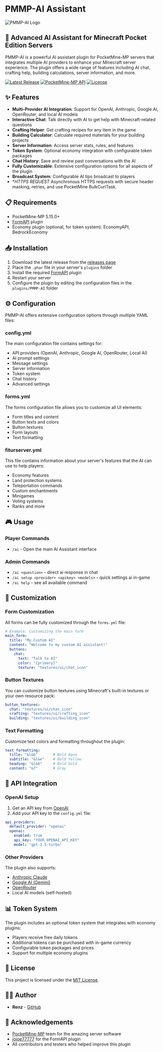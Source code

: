 # PMMP-AI Assistant

![PMMP-AI Logo](icon.png)

## 🤖 Advanced AI Assistant for Minecraft Pocket Edition Servers

PMMP-AI is a powerful AI assistant plugin for PocketMine-MP servers that integrates multiple AI providers to enhance your Minecraft server experience. The plugin offers a wide range of features including AI chat, crafting help, building calculations, server information, and more.

[![Latest Release](https://img.shields.io/github/v/release/RenzMc/PMMP-AI?include_prereleases&label=release&style=flat-square)](https://github.com/RenzMc/PMMP-AI/releases/latest)
[![PocketMine-MP API](https://img.shields.io/badge/API-5.15.0-orange?style=flat-square)](https://github.com/pmmp/PocketMine-MP)
[![License](https://img.shields.io/github/license/RenzMc/PMMP-AI?style=flat-square)](LICENSE)

## ✨ Features

- **Multi-Provider AI Integration**: Support for OpenAI, Anthropic, Google AI, OpenRouter, and local AI models
- **Interactive Chat**: Talk directly with AI to get help with Minecraft-related questions
- **Crafting Helper**: Get crafting recipes for any item in the game
- **Building Calculator**: Calculate required materials for your building projects
- **Server Information**: Access server stats, rules, and features
- **Token System**: Optional economy integration with configurable token packages
- **Chat History**: Save and review past conversations with the AI
- **Fully Customizable**: Extensive configuration options for all aspects of the plugin
- **Broadcast System**: Configurable AI tips broadcast to players
- **HTTPS REQUEST* Asynchronous HTTPS requests with secure header masking, retries, and use PocketMine BulkCurlTask.

## 📋 Requirements

- PocketMine-MP 5.15.0+
- [FormAPI](https://github.com/jojoe77777/FormAPI) plugin
- Economy plugin (optional, for token system): EconomyAPI, BedrockEconomy

## 📥 Installation

1. Download the latest release from the [releases page](https://github.com/RenzMc/PMMP-AI/releases)
2. Place the `.phar` file in your server's `plugins` folder
3. Install the required [FormAPI](https://github.com/jojoe77777/FormAPI) plugin
4. Restart your server
5. Configure the plugin by editing the configuration files in the `plugins/PMMP-AI` folder

## ⚙️ Configuration

PMMP-AI offers extensive configuration options through multiple YAML files:

### config.yml

The main configuration file contains settings for:
- API providers (OpenAI, Anthropic, Google AI, OpenRouter, Local AI)
- AI prompt settings
- Message settings
- Server information
- Token system
- Chat history
- Advanced settings

### forms.yml

The forms configuration file allows you to customize all UI elements:
- Form titles and content
- Button texts and colors
- Button textures
- Form layouts
- Text formatting

### fiturserver.yml

This file contains information about your server's features that the AI can use to help players:
- Economy features
- Land protection systems
- Teleportation commands
- Custom enchantments
- Minigames
- Voting systems
- Ranks and more

## 🎮 Usage

### Player Commands

- `/ai` - Open the main AI Assistant interface

### Admin Commands

- `/ai <question>` - direct ai response in chat
- `/ai setup <provider> <apikey> <models>` - quick settings ai in-game
- `/ai help` - see all available command

## 🎨 Customization

### Form Customization

All forms can be fully customized through the `forms.yml` file:

```yaml
# Example: Customizing the main form
main_form:
  title: "My Custom AI"
  content: "Welcome to my custom AI assistant!"
  buttons:
    chat:
      text: "Talk to AI"
      color: "{primary}"
      texture: "textures/ui/chat_icon"
```

### Button Textures

You can customize button textures using Minecraft's built-in textures or your own resource pack:

```yaml
button_textures:
  chat: "textures/ui/chat_icon"
  crafting: "textures/ui/crafting_icon"
  building: "textures/ui/building_icon"
```

### Text Formatting

Customize text colors and formatting throughout the plugin:

```yaml
text_formatting:
  title: "&l&b"       # Bold Aqua
  subtitle: "&l&e"    # Bold Yellow
  heading: "&l&6"     # Bold Gold
  content: "&7"       # Gray
```

## 🔧 API Integration

### OpenAI Setup

1. Get an API key from [OpenAI](https://platform.openai.com/)
2. Add your API key to the `config.yml` file:

```yaml
api_providers:
  default_provider: "openai"
  openai:
    enabled: true
    api_key: "YOUR_OPENAI_API_KEY"
    model: "gpt-3.5-turbo"
```

### Other Providers

The plugin also supports:
- [Anthropic Claude](https://www.anthropic.com/)
- [Google AI (Gemini)](https://ai.google.dev/)
- [OpenRouter](https://openrouter.ai/)
- Local AI models (self-hosted)

## 📊 Token System

The plugin includes an optional token system that integrates with economy plugins:

- Players receive free daily tokens
- Additional tokens can be purchased with in-game currency
- Configurable token packages and prices
- Support for multiple economy plugins

## 📝 License

This project is licensed under the [MIT License](LICENSE).

## 👨‍💻 Author

- **Renz** - [GitHub](https://github.com/RenzMc)

## 🙏 Acknowledgements

- [PocketMine-MP](https://github.com/pmmp/PocketMine-MP) team for the amazing server software
- [jojoe77777](https://github.com/jojoe77777) for the FormAPI plugin
- All contributors and testers who helped improve this plugin
